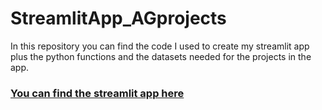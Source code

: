 # StreamlitApp_AGprojects
In this repository you can find the code I used to create my streamlit app plus the python functions and the datasets needed for the projects in the app.

### [You can find the streamlit app here](link)
